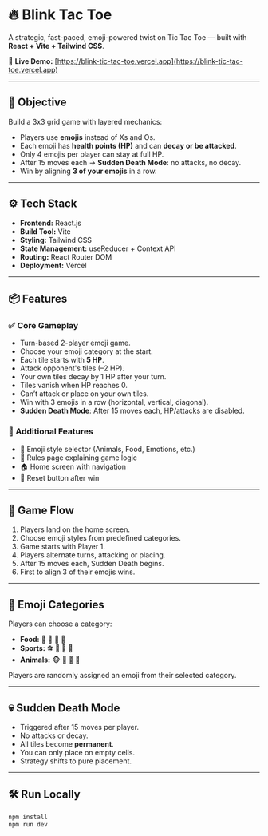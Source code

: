 # 🔥 Blink Tac Toe

A strategic, fast-paced, emoji-powered twist on Tic Tac Toe — built with **React + Vite + Tailwind CSS**.

🔗 **Live Demo:** [https://blink-tic-tac-toe.vercel.app](https://blink-tic-tac-toe.vercel.app)

---

## 🎯 Objective

Build a 3x3 grid game with layered mechanics:
- Players use **emojis** instead of Xs and Os.
- Each emoji has **health points (HP)** and can **decay or be attacked**.
- Only 4 emojis per player can stay at full HP.
- After 15 moves each → **Sudden Death Mode**: no attacks, no decay.
- Win by aligning **3 of your emojis** in a row.

---

## ⚙️ Tech Stack

- **Frontend:** React.js
- **Build Tool:** Vite
- **Styling:** Tailwind CSS
- **State Management:** useReducer + Context API
- **Routing:** React Router DOM
- **Deployment:** Vercel

---

## 📦 Features

### ✅ Core Gameplay
- Turn-based 2-player emoji game.
- Choose your emoji category at the start.
- Each tile starts with **5 HP**.
- Attack opponent's tiles (–2 HP).
- Your own tiles decay by 1 HP after your turn.
- Tiles vanish when HP reaches 0.
- Can’t attack or place on your own tiles.
- Win with 3 emojis in a row (horizontal, vertical, diagonal).
- **Sudden Death Mode**: After 15 moves each, HP/attacks are disabled.

### 🔧 Additional Features
- 🎨 Emoji style selector (Animals, Food, Emotions, etc.)
- 📖 Rules page explaining game logic
- 🏠 Home screen with navigation
- 🔁 Reset button after win


---

## 🧠 Game Flow

1. Players land on the home screen.
2. Choose emoji styles from predefined categories.
3. Game starts with Player 1.
4. Players alternate turns, attacking or placing.
5. After 15 moves each, Sudden Death begins.
6. First to align 3 of their emojis wins.

---

## 🎨 Emoji Categories

Players can choose a category:
- **Food:** 🍕 🍔 🍣 🍟
- **Sports:** ⚽ 🏀 🎾 🏈
- **Animals:** 🐵 🦃 🐳 🐌

Players are randomly assigned an emoji from their selected category.

---

## 💀 Sudden Death Mode

- Triggered after 15 moves per player.
- No attacks or decay.
- All tiles become **permanent**.
- You can only place on empty cells.
- Strategy shifts to pure placement.

---

## 🛠️ Run Locally

```bash
npm install
npm run dev
